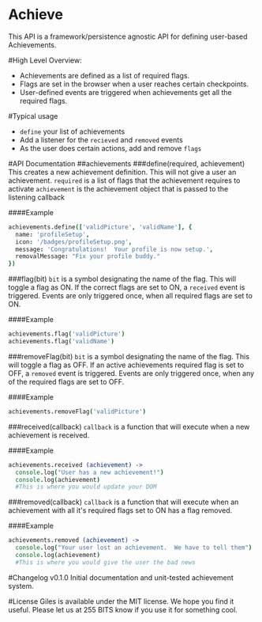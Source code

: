 # Achieve
This API is a framework/persistence agnostic API for defining user-based
Achievements.

#High Level Overview:
* Achievements are defined as a list of required flags.
* Flags are set in the browser when a user reaches certain checkpoints.
* User-defined events are triggered when achievements get all the required flags.

#Typical usage
* `define` your list of achievements
* Add a listener for the `recieved` and `removed` events
* As the user does certain actions, add and remove `flags`

#API Documentation
##achievements
###define(required, achievement)
This creates a new achievement definition.  This will not give a user an achievement.
`required` is a list of flags that the achievement requires to activate
`achievement` is the achievement object that is passed to the listening callback

####Example
```coffeescript
achievements.define(['validPicture', 'validName'], {
  name: 'profileSetup',
  icon: '/badges/profileSetup.png',
  message: 'Congratulations!  Your profile is now setup.',
  removalMessage: "Fix your profile buddy."
})
```

###flag(bit)
`bit` is a symbol designating the name of the flag.
This will toggle a flag as ON.  If the correct flags are set to ON, a `received` event is triggered.  Events are 
only triggered once, when all required flags are set to ON.

####Example
```coffeescript
achievements.flag('validPicture')
achievements.flag('validName')
```

###removeFlag(bit)
`bit` is a symbol designating the name of the flag.
This will toggle a flag as OFF.  If an active achievements required flag is set to OFF, a `removed` event is triggered.  Events
are only triggered once, when any of the required flags are set to OFF.

####Example
```coffeescript
achievements.removeFlag('validPicture')
```

###received(callback)
`callback` is a function that will execute when a new achievement is received.

####Example
```coffeescript
achievements.received (achievement) ->
  console.log("User has a new achievement!")
  console.log(achievement)
  #This is where you would update your DOM
```

###removed(callback)
`callback` is a function that will execute when an achievement with all it's required flags set to ON has a flag removed.

####Example
```coffeescript
achievements.removed (achievement) ->
  console.log("Your user lost an achievement.  We have to tell them")
  console.log(achievement)
  #This is where you would give the user the bad news
```

#Changelog
v0.1.0 Initial documentation and unit-tested achievement system.

#License
Giles is available under the MIT license.  We hope you find it useful.  Please let us at 255 BITS know if you use it for something cool.
